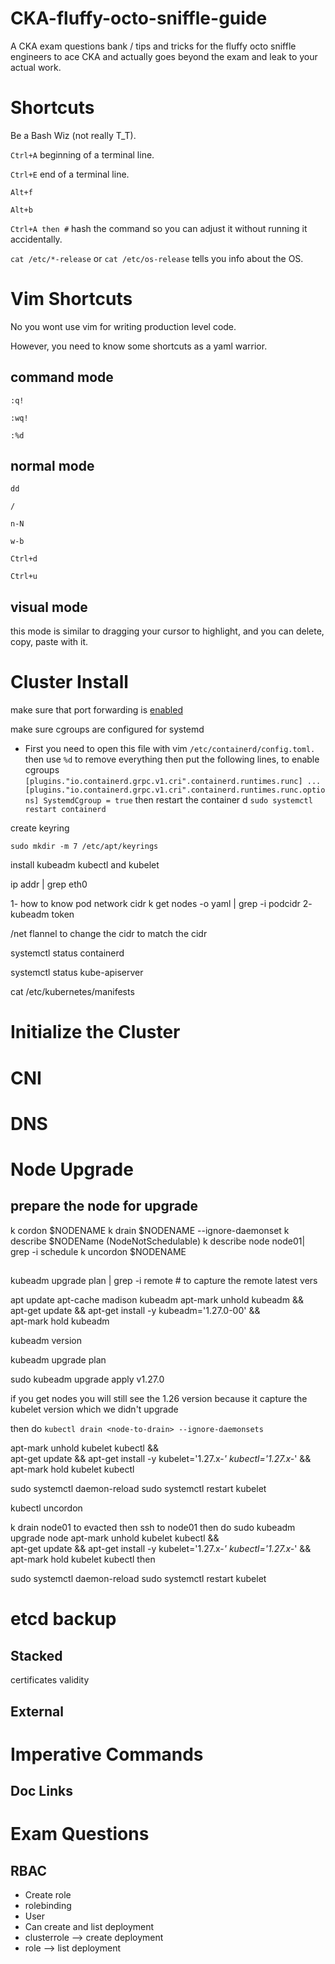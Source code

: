 # CKA-fluffy-octo-sniffle-guide
A CKA exam questions bank / tips and tricks for the fluffy octo sniffle engineers to ace CKA and actually goes beyond the exam and leak to your actual work.

# Shortcuts
Be a Bash Wiz (not really T_T).

`Ctrl+A` beginning of a terminal line.

`Ctrl+E` end of a terminal line.

`Alt+f`

`Alt+b`

`Ctrl+A then #` hash the command so you can adjust it without running it accidentally.

`cat /etc/*-release` or `cat /etc/os-release` tells you info about the OS.



# Vim Shortcuts
No you wont use vim for writing production level code.

However, you need to know some shortcuts as a yaml warrior.

## command mode

`:q!`

`:wq!`

`:%d`

## normal mode

`dd`

`/`

`n-N`

`w-b`

`Ctrl+d`

`Ctrl+u`

## visual mode
this mode is similar to dragging your cursor to highlight, and you can delete, copy, paste with it.

# Cluster Install

make sure that port forwarding is [enabled](https://kubernetes.io/docs/setup/production-environment/container-runtimes/#forwarding-ipv4-and-letting-iptables-see-bridged-traffic)



make sure cgroups are configured for systemd
- First you need to open this file with vim `/etc/containerd/config.toml.` then use `%d` to remove everything then put the following lines, to enable cgroups
`[plugins."io.containerd.grpc.v1.cri".containerd.runtimes.runc]
  ...
  [plugins."io.containerd.grpc.v1.cri".containerd.runtimes.runc.options]
    SystemdCgroup = true`
then restart the container d `sudo systemctl restart containerd`

create keyring

`sudo mkdir -m 7 /etc/apt/keyrings`

install kubeadm kubectl and kubelet

ip addr | grep eth0

1- how to  know pod network cidr k get nodes -o yaml | grep -i podcidr
2- kubeadm  token

/net flannel to change the cidr to match the cidr

systemctl status containerd

systemctl status kube-apiserver

cat /etc/kubernetes/manifests 
# Initialize the Cluster

# CNI

# DNS

# Node Upgrade

## prepare the node for upgrade
k cordon $NODENAME
k drain $NODENAME --ignore-daemonset
k describe $NODEName (NodeNotSchedulable)
k describe node node01| grep -i schedule
k uncordon $NODENAME

## 
kubeadm upgrade plan | grep -i remote # to capture the remote latest vers

apt update
apt-cache madison kubeadm
apt-mark unhold kubeadm && \
apt-get update && apt-get install -y kubeadm='1.27.0-00' && \
apt-mark hold kubeadm

kubeadm version

kubeadm upgrade plan

sudo kubeadm upgrade apply v1.27.0

if you get nodes you will still see the 1.26 version because  it capture the kubelet version which we didn't upgrade 

then do 
`kubectl drain <node-to-drain> --ignore-daemonsets`

apt-mark unhold kubelet kubectl && \
apt-get update && apt-get install -y kubelet='1.27.x-*' kubectl='1.27.x-*' && \
apt-mark hold kubelet kubectl

sudo systemctl daemon-reload
sudo systemctl restart kubelet

kubectl uncordon <node-to-uncordon>

k drain node01 to evacted
then ssh to node01
then do 
sudo kubeadm upgrade node
apt-mark unhold kubelet kubectl && \
apt-get update && apt-get install -y kubelet='1.27.x-*' kubectl='1.27.x-*' && \
apt-mark hold kubelet kubectl
then 

sudo systemctl daemon-reload
sudo systemctl restart kubelet
# etcd backup 
  ## Stacked
  certificates
  validity
  
  ## External


# Imperative Commands 
  ## Doc Links

# Exam Questions

  ## RBAC
   - Create role
   - rolebinding
   - User
   - Can create and list deployment
   - clusterrole --> create deployment
   - role --> list deployment 

  ## 
    
